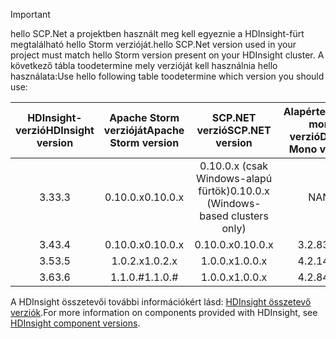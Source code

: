 > [!IMPORTANT]
> <span data-ttu-id="c451f-101">hello SCP.Net a projektben használt meg kell egyeznie a HDInsight-fürt megtalálható hello Storm verzióját.</span><span class="sxs-lookup"><span data-stu-id="c451f-101">hello SCP.Net version used in your project must match hello Storm version present on your HDInsight cluster.</span></span> <span data-ttu-id="c451f-102">A következő tábla toodetermine mely verzióját kell használnia hello használata:</span><span class="sxs-lookup"><span data-stu-id="c451f-102">Use hello following table toodetermine which version you should use:</span></span>
> 
> | <span data-ttu-id="c451f-103">HDInsight-verzió</span><span class="sxs-lookup"><span data-stu-id="c451f-103">HDInsight version</span></span> | <span data-ttu-id="c451f-104">Apache Storm verzióját</span><span class="sxs-lookup"><span data-stu-id="c451f-104">Apache Storm version</span></span> | <span data-ttu-id="c451f-105">SCP.NET verzió</span><span class="sxs-lookup"><span data-stu-id="c451f-105">SCP.NET version</span></span> | <span data-ttu-id="c451f-106">Alapértelmezett monó verzió</span><span class="sxs-lookup"><span data-stu-id="c451f-106">Default Mono version</span></span> |
> |:---:|:---:|:---:|:---:|
> | <span data-ttu-id="c451f-107">3.3</span><span class="sxs-lookup"><span data-stu-id="c451f-107">3.3</span></span> |<span data-ttu-id="c451f-108">0.10.0.x</span><span class="sxs-lookup"><span data-stu-id="c451f-108">0.10.0.x</span></span> |<span data-ttu-id="c451f-109">0.10.0.x (csak Windows-alapú fürtök)</span><span class="sxs-lookup"><span data-stu-id="c451f-109">0.10.0.x (Windows-based clusters only)</span></span> | <span data-ttu-id="c451f-110">NA</span><span class="sxs-lookup"><span data-stu-id="c451f-110">NA</span></span> |
> | <span data-ttu-id="c451f-111">3.4</span><span class="sxs-lookup"><span data-stu-id="c451f-111">3.4</span></span> |<span data-ttu-id="c451f-112">0.10.0.x</span><span class="sxs-lookup"><span data-stu-id="c451f-112">0.10.0.x</span></span> |<span data-ttu-id="c451f-113">0.10.0.x</span><span class="sxs-lookup"><span data-stu-id="c451f-113">0.10.0.x</span></span> | <span data-ttu-id="c451f-114">3.2.8</span><span class="sxs-lookup"><span data-stu-id="c451f-114">3.2.8</span></span> |
> | <span data-ttu-id="c451f-115">3.5</span><span class="sxs-lookup"><span data-stu-id="c451f-115">3.5</span></span> |<span data-ttu-id="c451f-116">1.0.2.x</span><span class="sxs-lookup"><span data-stu-id="c451f-116">1.0.2.x</span></span> |<span data-ttu-id="c451f-117">1.0.0.x</span><span class="sxs-lookup"><span data-stu-id="c451f-117">1.0.0.x</span></span> | <span data-ttu-id="c451f-118">4.2.1</span><span class="sxs-lookup"><span data-stu-id="c451f-118">4.2.1</span></span> |
> | <span data-ttu-id="c451f-119">3.6</span><span class="sxs-lookup"><span data-stu-id="c451f-119">3.6</span></span> |<span data-ttu-id="c451f-120">1.1.0.#</span><span class="sxs-lookup"><span data-stu-id="c451f-120">1.1.0.#</span></span> | <span data-ttu-id="c451f-121">1.0.0.x</span><span class="sxs-lookup"><span data-stu-id="c451f-121">1.0.0.x</span></span> | <span data-ttu-id="c451f-122">4.2.8</span><span class="sxs-lookup"><span data-stu-id="c451f-122">4.2.8</span></span> |
> 
> <span data-ttu-id="c451f-123">A HDInsight összetevői további információkért lásd: [HDInsight összetevő verziók](../articles/hdinsight/hdinsight-component-versioning.md).</span><span class="sxs-lookup"><span data-stu-id="c451f-123">For more information on components provided with HDInsight, see [HDInsight component versions](../articles/hdinsight/hdinsight-component-versioning.md).</span></span>


